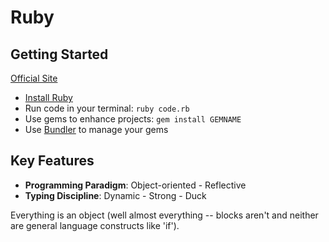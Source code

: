 # Ruby

## Getting Started

[Official Site](https://www.ruby-lang.org/en/)

* [Install Ruby](https://www.ruby-lang.org/en/downloads/)
* Run code in your terminal: `ruby code.rb`
* Use gems to enhance projects: `gem install GEMNAME`
* Use [Bundler](http://bundler.io/) to manage your gems

## Key Features

* **Programming Paradigm**: Object-oriented - Reflective
* **Typing Discipline**: Dynamic - Strong - Duck

Everything is an object (well almost everything -- blocks aren't and neither are general language constructs like 'if').
